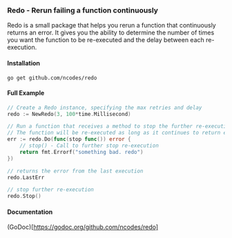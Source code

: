 ### Redo - Rerun failing a function continuously
Redo is a small package that helps you rerun a function that continuously returns an 
error. It gives you the ability to determine the number of times you want the function
to be re-executed and the delay between each re-execution.

#### Installation
```
go get github.com/ncodes/redo
```

#### Full Example

```go
// Create a Redo instance, specifying the max retries and delay
redo := NewRedo(3, 100*time.Millisecond)

// Run a function that receives a method to stop the further re-execution.
// The function will be re-executed as long as it continues to return error.
err := redo.Do(func(stop func()) error {
    // stop() - Call to further stop re-execution
    return fmt.Errorf("something bad. redo")
})

// returns the error from the last execution
redo.LastErr    

// stop further re-execution
redo.Stop()
```

#### Documentation
(GoDoc)[https://godoc.org/github.com/ncodes/redo]